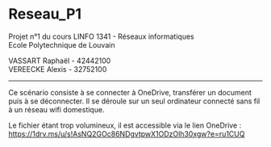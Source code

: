 # Reseau_P1
Projet n°1 du cours LINFO 1341 - Réseaux informatiques <br>
Ecole Polytechnique de Louvain

VASSART Raphaël - 42442100 <br>
VEREECKE Alexis - 32752100

***
Ce scénario consiste à se connecter à OneDrive, transférer un document puis à se déconnecter. Il se déroule sur un seul ordinateur connecté sans fil à un réseau wifi domestique. 

Le fichier étant trop volumineux, il est accessible via le lien OneDrive : https://1drv.ms/u/s!AsNQ2GOc86NDgvtpwX1ODzOlh30xgw?e=ru1CUQ
